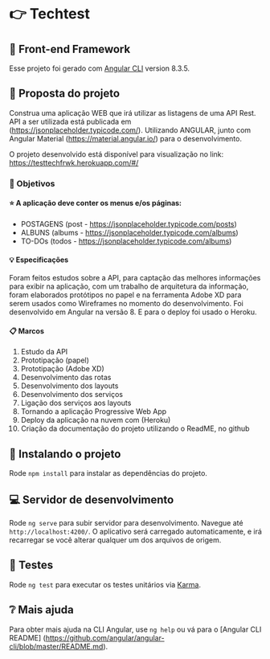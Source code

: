 # :point_right: Techtest 
## :pushpin: Front-end Framework

Esse projeto foi gerado com [Angular CLI](https://github.com/angular/angular-cli) version 8.3.5.

## :loudspeaker: Proposta do projeto

Construa uma aplicação WEB que irá utilizar as listagens de uma API Rest.
API a ser utilizada está publicada em (https://jsonplaceholder.typicode.com/).
Utilizando ANGULAR, junto com Angular Material (https://material.angular.io/) para o desenvolvimento. 

O projeto desenvolvido está disponível para visualização no link:
https://testtechfrwk.herokuapp.com/#/ 

### :dart: Objetivos
#### :star: A aplicação deve conter os menus e/os páginas:

- POSTAGENS (post - https://jsonplaceholder.typicode.com/posts) 
 - ALBUNS (albums - https://jsonplaceholder.typicode.com/albums)
 - TO-DOs (todos - https://jsonplaceholder.typicode.com/albums)

#### :bulb: Especificações

Foram feitos estudos sobre a API, para captação das melhores informações para exibir na aplicação, com um trabalho de arquitetura da informação, foram elaborados protótipos no papel e na ferramenta Adobe XD para serem usados como Wireframes no momento do desenvolvimento. Foi desenvolvido em Angular na versão 8. E para o deploy foi usado o Heroku.

#### :clipboard: Marcos
1. Estudo da API
2. Prototipação (papel)
3. Prototipação (Adobe XD)
4. Desenvolvimento das rotas
5. Desenvolvimento dos layouts
6. Desenvolvimento dos serviços
7. Ligação dos serviços aos layouts
8. Tornando a aplicação Progressive Web App
9. Deploy da aplicação na nuvem com (Heroku)
10. Criação da documentação do projeto utilizando o ReadME, no github


## :rocket: Instalando o projeto

Rode `npm install` para instalar as dependências do projeto.

## :computer: Servidor de desenvolvimento

Rode `ng serve` para subir servidor para desenvolvimento. 
Navegue até `http://localhost:4200/`. 
O aplicativo será carregado automaticamente, e irá recarregar se você alterar qualquer um dos arquivos de origem.

## :microscope: Testes

Rode `ng test` para executar os testes unitários via [Karma](https://karma-runner.github.io).

## :grey_question: Mais ajuda

Para obter mais ajuda na CLI Angular, use `ng help` ou vá para o [Angular CLI README] (https://github.com/angular/angular-cli/blob/master/README.md).
